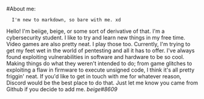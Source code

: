#About me:

      I'm new to markdown, so bare with me. xd

Hello! I'm beiige, beige, or some sort of derivative of that. I'm a cybersecurity student. I like to try and learn new things in my free time. Video games are also pretty
neat. I play those too. Currently, I'm trying to get my feet wet in the world of pentesting and all it has to offer. I've always found exploiting vulnerabilities in 
software and hardware to be so cool. Making things do what they weren't intended to do; from game glitches to exploiting a flaw in firmware to execute unsigned code, I
think it's all pretty friggin' neat. If you'd like to get in touch with me for whatever reason, Discord would be the best place to do that. Just let me know you came from
Github if you decide to add me.
*beige#8609*
